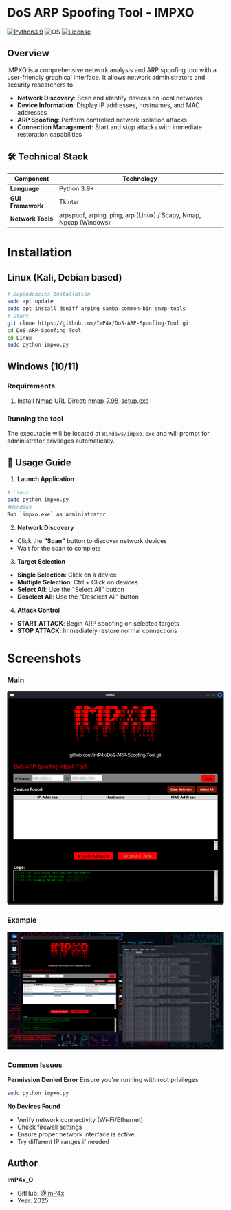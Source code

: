 # DoS ARP Spoofing Tool - IMPXO
[![Python3.9](https://img.shields.io/badge/Python-3.9-green.svg?style=flat-square)](https://www.python.org/downloads/release/python-3922/) 
![OS](https://img.shields.io/badge/Tested%20On-Linux%20|%20OSX%20|%20Windows%20|%20Android-yellowgreen.svg?style=flat-square) 
[![License](https://img.shields.io/badge/License-MIT-blue.svg?style=flat-square)](https://github.com/OxDEAD0DE/fsociety/blob/main/LICENSE)
## Overview

IMPXO is a comprehensive network analysis and ARP spoofing tool with a user-friendly graphical interface. It allows network administrators and security researchers to:

- **Network Discovery**: Scan and identify devices on local networks
- **Device Information**: Display IP addresses, hostnames, and MAC addresses  
- **ARP Spoofing**: Perform controlled network isolation attacks
- **Connection Management**: Start and stop attacks with immediate restoration capabilities

## 🛠️ Technical Stack

| Component           | Technology                   |
|---------------------|-----------------------------|
| **Language**        | Python 3.9+                 |
| **GUI Framework**   | Tkinter                     |
| **Network Tools**   | arpspoof, arping, ping, arp (Linux) / Scapy, Nmap, Npcap (Windows) |

# Installation

## Linux (Kali, Debian based)

```bash
# Dependencies Installation
sudo apt update
sudo apt install dsniff arping samba-common-bin snmp-tools
# Start
git clone https://github.com/ImP4x/DoS-ARP-Spoofing-Tool.git
cd DoS-ARP-Spoofing-Tool
cd Linux
sudo python impxo.py
```
## Windows (10/11)
### Requirements
1. Install [Nmap](https://nmap.org/download.html#windows)
URL Direct: [nmap-7.98-setup.exe](https://nmap.org/dist/nmap-7.98-setup.exe)
### Running the tool
The executable will be located at `Windows/impxo.exe` and will prompt for administrator privileges automatically.

## 📖 Usage Guide

1. **Launch Application**
```bash
# Linux
sudo python impxo.py
#Windows
Run `impxo.exe` as administrator
```

2. **Network Discovery**
- Click the **"Scan"** button to discover network devices
- Wait for the scan to complete

3. **Target Selection**
- **Single Selection**: Click on a device
- **Multiple Selection**: Ctrl + Click on devices
- **Select All**: Use the "Select All" button
- **Deselect All**: Use the "Deselect All" button

4. **Attack Control**
- **START ATTACK**: Begin ARP spoofing on selected targets
- **STOP ATTACK**: Immediately restore normal connections

# Screenshots
### Main
![Interfaz Principal](screenshot.png)

### Example
![Resultado](screenshot1.png)

### Common Issues

**Permission Denied Error**
Ensure you're running with root privileges
```bash
sudo python impxo.py
```

**No Devices Found**
- Verify network connectivity (Wi-Fi/Ethernet)
- Check firewall settings
- Ensure proper network interface is active
- Try different IP ranges if needed

## Author

**ImP4x_O**
- GitHub: [@ImP4x](https://github.com/ImP4x)
- Year: 2025
